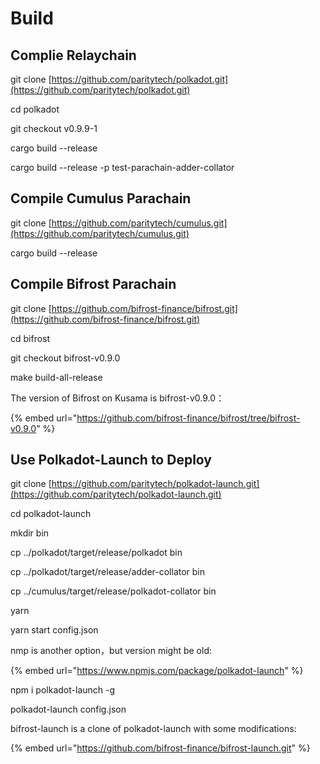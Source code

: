 # Build

## Complie Relaychain



git clone [https://github.com/paritytech/polkadot.git](https://github.com/paritytech/polkadot.git)

cd polkadot

git checkout v0.9.9-1

cargo build --release

cargo build --release -p test-parachain-adder-collator

## Compile Cumulus  Parachain

git clone [https://github.com/paritytech/cumulus.git](https://github.com/paritytech/cumulus.git)

cargo build --release

## Compile Bifrost Parachain

git clone [https://github.com/bifrost-finance/bifrost.git](https://github.com/bifrost-finance/bifrost.git)

cd bifrost

git checkout bifrost-v0.9.0

make build-all-release

The version of Bifrost on Kusama is  bifrost-v0.9.0：

{% embed url="https://github.com/bifrost-finance/bifrost/tree/bifrost-v0.9.0" %}

## Use  Polkadot-Launch  to Deploy

git clone [https://github.com/paritytech/polkadot-launch.git](https://github.com/paritytech/polkadot-launch.git) 

cd polkadot-launch 

mkdir bin 

cp ../polkadot/target/release/polkadot bin 

cp ../polkadot/target/release/adder-collator bin 

cp ../cumulus/target/release/polkadot-collator bin 

yarn 

yarn start config.json



nmp is another option，but version might be old:

{% embed url="https://www.npmjs.com/package/polkadot-launch" %}

npm i polkadot-launch -g 

polkadot-launch config.json



bifrost-launch is a clone of polkadot-launch with some modifications:

{% embed url="https://github.com/bifrost-finance/bifrost-launch.git" %}



